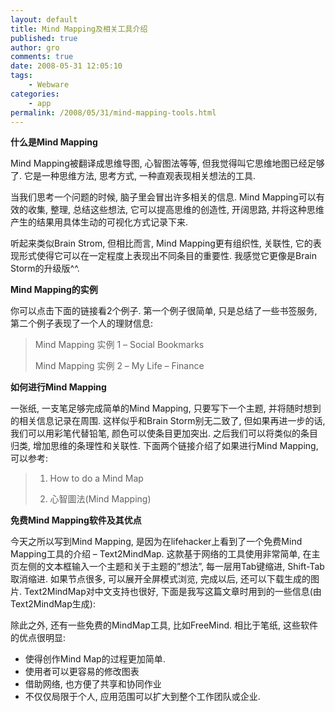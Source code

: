 ```yaml
---
layout: default
title: Mind Mapping及相关工具介绍
published: true
author: gro
comments: true
date: 2008-05-31 12:05:10
tags:
    - Webware
categories:
    - app
permalink: /2008/05/31/mind-mapping-tools.html
---
```

**什么是Mind Mapping**

Mind Mapping被翻译成思维导图, 心智图法等等, 但我觉得叫它思维地图已经足够了. 它是一种思维方法, 思考方式, 一种直观表现相关想法的工具.

当我们思考一个问题的时候, 脑子里会冒出许多相关的信息. Mind Mapping可以有效的收集, 整理, 总结这些想法, 它可以提高思维的创造性, 开阔思路, 并将这种思维产生的结果用具体生动的可视化方式记录下来.

听起来类似Brain Strom, 但相比而言, Mind Mapping更有组织性, 关联性, 它的表现形式使得它可以在一定程度上表现出不同条目的重要性. 我感觉它更像是Brain Storm的升级版^^.

**Mind Mapping的实例**

你可以点击下面的链接看2个例子. 第一个例子很简单, 只是总结了一些书签服务, 第二个例子表现了一个人的理财信息:

> Mind Mapping 实例 1 &#8211; Social Bookmarks
> 
> Mind Mapping 实例 2 &#8211; My Life &#8211; Finance

**如何进行Mind Mapping**

一张纸, 一支笔足够完成简单的Mind Mapping, 只要写下一个主题, 并将随时想到的相关信息记录在周围. 这样似乎和Brain Storm别无二致了, 但如果再进一步的话, 我们可以用彩笔代替铅笔, 颜色可以使条目更加突出. 之后我们可以将类似的条目归类, 增加思维的条理性和关联性. 下面两个链接介绍了如果进行Mind Mapping, 可以参考:

> 1. How to do a Mind Map
> 
> 2. 心智圖法(Mind Mapping)

**免费Mind Mapping软件及其优点**

今天之所以写到Mind Mapping, 是因为在lifehacker上看到了一个免费Mind Mapping工具的介绍 &#8211; Text2MindMap. 这款基于网络的工具使用非常简单, 在主页左侧的文本框输入一个主题和关于主题的&#8221;想法&#8221;, 每一层用Tab键缩进, Shift-Tab取消缩进. 如果节点很多, 可以展开全屏模式浏览, 完成以后, 还可以下载生成的图片. Text2MindMap对中文支持也很好, 下面是我写这篇文章时用到的一些信息(由Text2MindMap生成):

[][1]

除此之外, 还有一些免费的MindMap工具, 比如FreeMind. 相比于笔纸, 这些软件的优点很明显:

  * 使得创作Mind Map的过程更加简单.
  * 使用者可以更容易的修改图表
  * 借助网络, 也方便了共享和协同作业
  * 不仅仅局限于个人, 应用范围可以扩大到整个工作团队或企业.

 [1]: http://getfreeware.net/wp-content/uploads/2008/05/mindmap.jpg